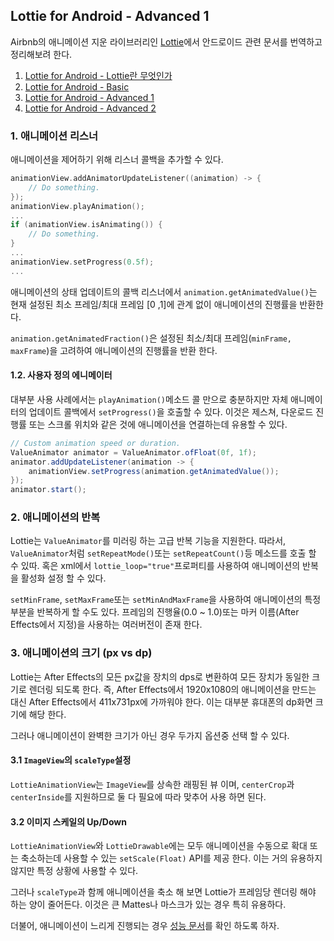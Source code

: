 ## Lottie for Android - Advanced 1

Airbnb의 애니메이션 지운 라이브러리인 [Lottie](http://airbnb.io/lottie/#/README)에서 안드로이드 관련 문서를 번역하고 정리해보려 한다. 

1. [Lottie for Android - Lottie란 무엇인가](https://github.com/ksu3101/TIL/blob/master/Android/200904_android.md)
2. [Lottie for Android - Basic](https://github.com/ksu3101/TIL/blob/master/Android/200905_android.md)
3. [Lottie for Android - Advanced 1](https://github.com/ksu3101/TIL/blob/master/Android/200906_android.md)
4. [Lottie for Android - Advanced 2](https://github.com/ksu3101/TIL/blob/master/Android/200907_android.md)

### 1. 애니메이션 리스너 

애니메이션을 제어하기 위해 리스너 콜백을 추가할 수 있다. 

```kotlin
animationView.addAnimatorUpdateListener((animation) -> {
    // Do something.
});
animationView.playAnimation();
...
if (animationView.isAnimating()) {
    // Do something.
}
...
animationView.setProgress(0.5f);
...
```

애니메이션의 상태 업데이트의 콜백 리스너에서 `animation.getAnimatedValue()`는 현재 설정된 최소 프레임/최대 프레임 [0 ,1]에 관계 없이 애니메이션의 진행률을 반환한다. 

`animation.getAnimatedFraction()`은 설정된 최소/최대 프레임(`minFrame, maxFrame`)을 고려하여 애니메이션의 진행률을 반환 한다.

#### 1.2. 사용자 정의 에니메이터

대부분 사용 사례에서는 `playAnimation()`메소드 콜 만으로 충분하지만 자체 애니메이터의 업데이트 콜백에서 `setProgress()`을 호출할 수 있다. 이것은 제스쳐, 다운로드 진행률 또는 스크롤 위치와 같은 것에 애니메이션을 연결하는데 유용할 수 있다. 

```java
// Custom animation speed or duration.
ValueAnimator animator = ValueAnimator.ofFloat(0f, 1f);
animator.addUpdateListener(animation -> {
    animationView.setProgress(animation.getAnimatedValue());
});
animator.start();
```

### 2. 애니메이션의 반복 

Lottie는 `ValueAnimator`를 미러링 하는 고급 반복 기능을 지원한다. 따라서, `ValueAnimator`처럼 `setRepeatMode()`또는 `setRepeatCount()`등 메소드를 호출 할 수 있따. 혹은 xml에서 `lottie_loop="true"`프로퍼티를 사용하여 애니메이션의 반복을 활성화 설정 할 수 있다. 

`setMinFrame`, `setMaxFrame`또는 `setMinAndMaxFrame`을 사용하여 애니메이션의 특정 부분을 반복하게 할 수도 있다. 프레임의 진행율(0.0 ~ 1.0)또는 마커 이름(After Effects에서 지정)을 사용하는 여러버전이 존재 한다. 

### 3. 애니메이션의 크기 (px vs dp)

Lottie는 After Effects의 모든 px값을 장치의 dps로 변환하여 모든 장치가 동일한 크기로 렌더링 되도록 한다. 즉, After Effects에서 1920x1080의 애니메이션을 만드는 대신 After Effects에서 411x731px에 가까워야 한다. 이는 대부분 휴대폰의 dp화면 크기에 해당 한다. 

그러나 애니메이션이 완벽한 크기가 아닌 경우 두가지 옵션중 선택 할 수 있다. 

#### 3.1 `ImageView`의 `scaleType`설정

`LottieAnimationView`는 `ImageView`를 상속한 래핑된 뷰 이며, `centerCrop`과 `centerInside`를 지원하므로 둘 다 필요에 따라 맞추어 사용 하면 된다. 

#### 3.2 이미지 스케일의 Up/Down

`LottieAnimationView`와 `LottieDrawable`에는 모두 애니메이션을 수동으로 확대 또는 축소하는데 사용할 수 있는 `setScale(Float)` API를 제공 한다. 이는 거의 유용하지 않지만 특정 상황에 사용할 수 있다. 

그러나 `scaleType`과 함께 애니메이션을 축소 해 보면 Lottie가 프레임당 렌더링 해야 하는 양이 줄어든다. 이것은 큰 Mattes나 마스크가 있는 경우 특히 유용하다. 

더불어, 애니메이션이 느리게 진행되는 경우 [성능 문서](http://airbnb.io/lottie/#/android/performance)를 확인 하도록 하자. 
